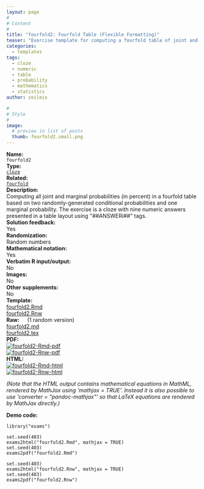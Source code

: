 ```yaml
---
layout: page
#
# Content
#
title: "fourfold2: Fourfold Table (Flexible Formatting)"
teaser: "Exercise template for computing a fourfold table of joint and marginal probabilities based on three randomly-drawn conditional or marginal probabilities."
categories:
  - templates
tags:
  - cloze
  - numeric
  - table
  - probability
  - mathematics
  - statistics
author: zeileis

#
# Style
#
image:
  # preview in list of posts
  thumb: fourfold2.small.png
---
```


<div class='row t1 b1'>
  <div class='medium-4 columns'><b>Name:</b></div>
  <div class='medium-8 columns'><code class="highlighter-rouge">fourfold2</code></div>
</div>
<div class='row t1 b1'>
  <div class='medium-4 columns'><b>Type:</b></div>
  <div class='medium-8 columns'><a href="{{ site.url }}/tag/cloze/"><code class="highlighter-rouge">cloze</code></a></div>
</div>
<div class='row t1 b1'>   <div class='medium-4 columns'><b>Related:</b></div>   <div class='medium-8 columns'><a href="{{ site.url }}/templates/fourfold/"><code class="highlighter-rouge">fourfold</code></a></div> </div>

<div class='row t20 b1'>
  <div class='medium-4 columns'><b>Description:</b></div>
  <div class='medium-8 columns'>Computing all joint and marginal probabilities (in percent) in a fourfold table based on two randomly-generated conditional probabilities and one marginal probability. The exercise is a cloze with nine numeric answers presented in a table layout using "##ANSWERi##" tags.</div>
</div>
<div class='row t1 b1'>
  <div class='medium-4 columns'><b>Solution feedback:</b></div>
  <div class='medium-8 columns'>Yes</div>
</div>
<div class='row t1 b1'>
  <div class='medium-4 columns'><b>Randomization:</b></div>
  <div class='medium-8 columns'>Random numbers</div>
</div>
<div class='row t1 b1'>
  <div class='medium-4 columns'><b>Mathematical notation:</b></div>
  <div class='medium-8 columns'>Yes</div>
</div>
<div class='row t1 b1'>
  <div class='medium-4 columns'><b>Verbatim R input/output:</b></div>
  <div class='medium-8 columns'>No</div>
</div>
<div class='row t1 b1'>
  <div class='medium-4 columns'><b>Images:</b></div>
  <div class='medium-8 columns'>No</div>
</div>
<div class='row t1 b1'>
  <div class='medium-4 columns'><b>Other supplements:</b></div>
  <div class='medium-8 columns'>No</div>
</div>

<div class='row t20 b1'>
  <div class='medium-4 columns'><b>Template:</b></div>
  <div class='medium-4 columns'><a href="{{ site.url }}/assets/posts/2017-08-14-fourfold2//fourfold2.Rmd">fourfold2.Rmd</a></div>
  <div class='medium-4 columns'><a href="{{ site.url }}/assets/posts/2017-08-14-fourfold2//fourfold2.Rnw">fourfold2.Rnw</a></div>
</div>
<div class='row t1 b1'>
  <div class='medium-4 columns'><b>Raw:</b> (1 random version)</div>
  <div class='medium-4 columns'><a href="{{ site.url }}/assets/posts/2017-08-14-fourfold2//fourfold2.md" >fourfold2.md</a></div>
  <div class='medium-4 columns'><a href="{{ site.url }}/assets/posts/2017-08-14-fourfold2//fourfold2.tex">fourfold2.tex</a></div>
</div>
<div class='row t1 b1'>
  <div class='medium-4 columns'><b>PDF:</b></div>
  <div class='medium-4 columns'><a href="{{ site.url }}/assets/posts/2017-08-14-fourfold2//fourfold2-Rmd.pdf"><img src="{{ site.url }}/assets/posts/2017-08-14-fourfold2//fourfold2-Rmd-pdf.png" alt="fourfold2-Rmd-pdf"/></a></div>
  <div class='medium-4 columns'><a href="{{ site.url }}/assets/posts/2017-08-14-fourfold2//fourfold2-Rnw.pdf"><img src="{{ site.url }}/assets/posts/2017-08-14-fourfold2//fourfold2-Rnw-pdf.png" alt="fourfold2-Rnw-pdf"/></a></div>
</div>
<div class='row t1 b20'>
  <div class='medium-4 columns'><b>HTML:</b></div>
  <div class='medium-4 columns'><a href="{{ site.url }}/assets/posts/2017-08-14-fourfold2//fourfold2-Rmd.html"><img src="{{ site.url }}/assets/posts/2017-08-14-fourfold2//fourfold2-Rmd-html.png" alt="fourfold2-Rmd-html"/></a></div>
  <div class='medium-4 columns'><a href="{{ site.url }}/assets/posts/2017-08-14-fourfold2//fourfold2-Rnw.html"><img src="{{ site.url }}/assets/posts/2017-08-14-fourfold2//fourfold2-Rnw-html.png" alt="fourfold2-Rnw-html"/></a></div>
</div>

_(Note that the HTML output contains mathematical equations in MathML, rendered by MathJax using 'mathjax = TRUE'. Instead it is also possible to use 'converter = "pandoc-mathjax"' so that LaTeX equations are rendered by MathJax directly.)_

**Demo code:**

<pre><code class="prettyprint ">library(&quot;exams&quot;)

set.seed(403)
exams2html(&quot;fourfold2.Rmd&quot;, mathjax = TRUE)
set.seed(403)
exams2pdf(&quot;fourfold2.Rmd&quot;)

set.seed(403)
exams2html(&quot;fourfold2.Rnw&quot;, mathjax = TRUE)
set.seed(403)
exams2pdf(&quot;fourfold2.Rnw&quot;)</code></pre>
